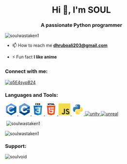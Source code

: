 <h1 align="center">Hi 👋, I'm SOUL</h1>
<h3 align="center">A passionate Python programmer</h3>

<p align="left"> <img src="https://komarev.com/ghpvc/?username=soulwastaken1&label=Profile%20views&color=0e75b6&style=flat" alt="soulwastaken1" /> </p>

- 📫 How to reach me **dhruboali203@gmail.com**

- ⚡ Fun fact **I like anime**

<h3 align="left">Connect with me:</h3>
<p align="left">
<a href="https://discord.gg/q5E4sypB24" target="blank"><img align="center" src="https://raw.githubusercontent.com/rahuldkjain/github-profile-readme-generator/master/src/images/icons/Social/discord.svg" alt="q5E4sypB24" height="30" width="40" /></a>
</p>

<h3 align="left">Languages and Tools:</h3>
<p align="left"> <a href="https://www.cprogramming.com/" target="_blank" rel="noreferrer"> <img src="https://raw.githubusercontent.com/devicons/devicon/master/icons/c/c-original.svg" alt="c" width="40" height="40"/> </a> <a href="https://www.w3schools.com/cpp/" target="_blank" rel="noreferrer"> <img src="https://raw.githubusercontent.com/devicons/devicon/master/icons/cplusplus/cplusplus-original.svg" alt="cplusplus" width="40" height="40"/> </a> <a href="https://www.w3schools.com/css/" target="_blank" rel="noreferrer"> <img src="https://raw.githubusercontent.com/devicons/devicon/master/icons/css3/css3-original-wordmark.svg" alt="css3" width="40" height="40"/> </a> <a href="https://www.w3.org/html/" target="_blank" rel="noreferrer"> <img src="https://raw.githubusercontent.com/devicons/devicon/master/icons/html5/html5-original-wordmark.svg" alt="html5" width="40" height="40"/> </a> <a href="https://developer.mozilla.org/en-US/docs/Web/JavaScript" target="_blank" rel="noreferrer"> <img src="https://raw.githubusercontent.com/devicons/devicon/master/icons/javascript/javascript-original.svg" alt="javascript" width="40" height="40"/> </a> <a href="https://www.python.org" target="_blank" rel="noreferrer"> <img src="https://raw.githubusercontent.com/devicons/devicon/master/icons/python/python-original.svg" alt="python" width="40" height="40"/> </a> <a href="https://unity.com/" target="_blank" rel="noreferrer"> <img src="https://www.vectorlogo.zone/logos/unity3d/unity3d-icon.svg" alt="unity" width="40" height="40"/> </a> <a href="https://unrealengine.com/" target="_blank" rel="noreferrer"> <img src="https://raw.githubusercontent.com/kenangundogan/fontisto/036b7eca71aab1bef8e6a0518f7329f13ed62f6b/icons/svg/brand/unreal-engine.svg" alt="unreal" width="40" height="40"/> </a> </p>

<p>
</p>
<p>&nbsp;<img align="center" src="https://github-readme-stats.vercel.app/api?username=soulwastaken1&show_icons=true&theme=dark&locale=en" alt="soulwastaken1" /></p>

<p><img align="center" src="https://github-readme-streak-stats.herokuapp.com/?user=soulwastaken1&" alt="soulwastaken1" /></p>
<h3 align="left">Support:</h3>
<p><a href="https://www.buymeacoffee.com/soulvoid"> <img align="left" src="https://cdn.buymeacoffee.com/buttons/v2/default-yellow.png" height="50" width="210" alt="soulvoid" /></a></p><br><br>
